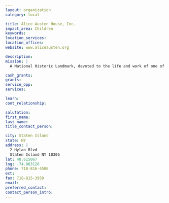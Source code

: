 ```yaml
---
layout: organization
category: local

title: Alice Austen House, Inc.
impact_area: Children
keywords: 
location_services: 
location_offices: 
website: www.aliceausten.org

description: 
mission: |
  A National Historic Landmark, devoted to the life and work of one of America's earliest and most prolific female photographers, the Alice Austen House Museum is proud to present education programs that will enhance your curricula and stimulate your students.

cash_grants: 
grants: 
service_opp: 
services: 

learn: 
cont_relationship: 

salutation: 
first_name: 
last_name: 
title_contact_person: 

city: Staten Island
state: NY
address: |
  2 Hylan Blvd    
  Staten Island NY 10305
lat: 40.615067
lng: -74.063126
phone: 718-816-4506
ext: 
fax: 718-815-3959
email: 
preferred_contact: 
contact_person_intro: 
---
```

